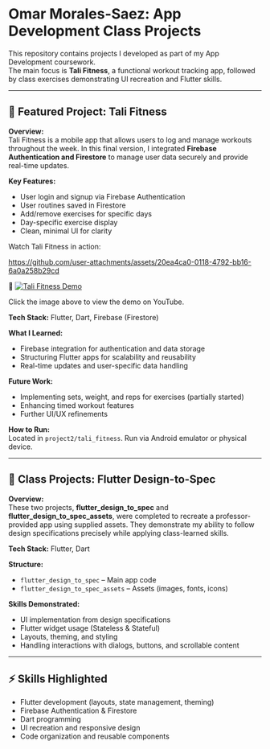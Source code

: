 # Omar Morales-Saez: App Development Class Projects

This repository contains projects I developed as part of my App Development coursework.  
The main focus is **Tali Fitness**, a functional workout tracking app, followed by class exercises demonstrating UI recreation and Flutter skills.

---

## 🚀 Featured Project: Tali Fitness

**Overview:**  
Tali Fitness is a mobile app that allows users to log and manage workouts throughout the week. In this final version, I integrated **Firebase Authentication and Firestore** to manage user data securely and provide real-time updates.

**Key Features:**
- User login and signup via Firebase Authentication
- User routines saved in Firestore
- Add/remove exercises for specific days
- Day-specific exercise display
- Clean, minimal UI for clarity

Watch Tali Fitness in action:

https://github.com/user-attachments/assets/20ea4ca0-0118-4792-bb16-6a0a258b29cd

🎥 [![Tali Fitness Demo](https://img.youtube.com/vi/D-5ZyRsphMM/0.jpg)](https://www.youtube.com/watch?v=D-5ZyRsphMM)

Click the image above to view the demo on YouTube.

**Tech Stack:** Flutter, Dart, Firebase (Firestore)

**What I Learned:**
- Firebase integration for authentication and data storage
- Structuring Flutter apps for scalability and reusability
- Real-time updates and user-specific data handling

**Future Work:**
- Implementing sets, weight, and reps for exercises (partially started)
- Enhancing timed workout features
- Further UI/UX refinements

**How to Run:**  
Located in `project2/tali_fitness`. Run via Android emulator or physical device.

---

## 🎨 Class Projects: Flutter Design-to-Spec

**Overview:**  
These two projects, **flutter_design_to_spec** and **flutter_design_to_spec_assets**, were completed to recreate a professor-provided app using supplied assets. They demonstrate my ability to follow design specifications precisely while applying class-learned skills.

**Tech Stack:** Flutter, Dart

**Structure:**  
- `flutter_design_to_spec` – Main app code  
- `flutter_design_to_spec_assets` – Assets (images, fonts, icons)  

**Skills Demonstrated:**
- UI implementation from design specifications
- Flutter widget usage (Stateless & Stateful)
- Layouts, theming, and styling
- Handling interactions with dialogs, buttons, and scrollable content

---

## ⚡ Skills Highlighted
- Flutter development (layouts, state management, theming)
- Firebase Authentication & Firestore
- Dart programming
- UI recreation and responsive design
- Code organization and reusable components
